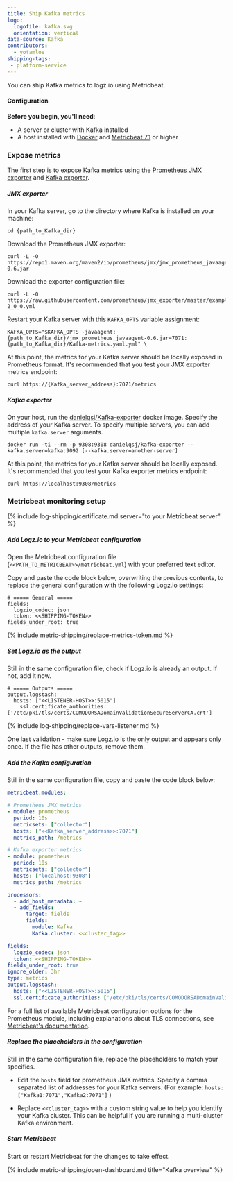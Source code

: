 ```yaml
---
title: Ship Kafka metrics
logo:
  logofile: kafka.svg
  orientation: vertical
data-source: Kafka
contributors:
  - yotamloe
shipping-tags:
 - platform-service
---
```


You can ship Kafka metrics to logz.io using Metricbeat.

#### Configuration

**Before you begin, you'll need**:

* A server or cluster with Kafka installed
* A host installed with [Docker](https://www.docker.com/get-started) and [Metricbeat 7.1](https://www.elastic.co/guide/en/beats/metricbeat/current/metricbeat-installation.html) or higher

### Expose metrics

The first step is to expose Kafka metrics using the [Prometheus JMX exporter](https://github.com/prometheus/jmx_exporter) and [Kafka exporter](https://hub.docker.com/r/danielqsj/kafka-exporter).

<div class="tasklist">

##### JMX exporter

In your Kafka server, go to the directory where Kafka is installed on your machine:

```shell
cd {path_to_Kafka_dir}
```

Download the Prometheus JMX exporter:

```shell
curl -L -O https://repo1.maven.org/maven2/io/prometheus/jmx/jmx_prometheus_javaagent/0.6/jmx_prometheus_javaagent-0.6.jar
```

Download the exporter configuration file:

```shell
curl -L -O https://raw.githubusercontent.com/prometheus/jmx_exporter/master/example_configs/Kafka-2_0_0.yml
```

Restart your Kafka server with this `KAFKA_OPTS` variable assignment:

```shell
KAFKA_OPTS="$KAFKA_OPTS -javaagent:{path_to_Kafka_dir}/jmx_prometheus_javaagent-0.6.jar=7071:{path_to_Kafka_dir}/Kafka-metrics.yaml.yml" \
```

At this point, the metrics for your Kafka server should be locally exposed in Prometheus format.
It's recommended that you test your JMX exporter metrics endpoint:

```shell
curl https://{Kafka_server_address}:7071/metrics
```


##### Kafka exporter

On your host, run the [danielqsj/Kafka-exporter](https://hub.docker.com/r/danielqsj/Kafka-exporter) docker image. Specify the address of your Kafka server. To specify multiple servers, you can add multiple `kafka.server` arguments.

```shell
docker run -ti --rm -p 9308:9308 danielqsj/kafka-exporter --kafka.server=kafka:9092 [--kafka.server=another-server]
```


At this point, the metrics for your Kafka server should be locally exposed.
It's recommended that you test your Kafka exporter metrics endpoint:

```shell
curl https://localhost:9308/metrics
```

### Metricbeat monitoring setup

{% include log-shipping/certificate.md server="to your Metricbeat server" %}

##### Add Logz.io to your Metricbeat configuration

Open the Metricbeat configuration file (`<<PATH_TO_METRICBEAT>>/metricbeat.yml`) with your preferred text editor.

Copy and paste the code block below, overwriting the previous contents, to replace the general configuration with the following Logz.io settings:

```shell
# ===== General =====
fields:
  logzio_codec: json
  token: <<SHIPPING-TOKEN>>
fields_under_root: true
```

{% include metric-shipping/replace-metrics-token.md %}


##### Set Logz.io as the output

Still in the same configuration file, check if Logz.io is already an output. If not, add it now.


```shell
# ===== Outputs =====
output.logstash:
  hosts: ["<<LISTENER-HOST>>:5015"]
    ssl.certificate_authorities: ['/etc/pki/tls/certs/COMODORSADomainValidationSecureServerCA.crt']
```

{% include log-shipping/replace-vars-listener.md %}

One last validation - make sure Logz.io is the only output and appears only once.
If the file has other outputs, remove them.

##### Add the Kafka configuration

Still in the same configuration file, copy and paste the code block below:

```yaml
metricbeat.modules:

# Prometheus JMX metrics
- module: prometheus
  period: 10s
  metricsets: ["collector"]
  hosts: ["<<Kafka_server_address>>:7071"]
  metrics_path: /metrics

# Kafka exporter metrics
- module: prometheus
  period: 10s
  metricsets: ["collector"]
  hosts: ["localhost:9308"]
  metrics_path: /metrics

processors:
  - add_host_metadata: ~
  - add_fields:
      target: fields
      fields:
        module: Kafka
        Kafka.cluster: <<cluster_tag>>

fields:
  logzio_codec: json
  token: <<SHIPPING-TOKEN>>
fields_under_root: true
ignore_older: 3hr
type: metrics
output.logstash:
  hosts: ["<<LISTENER-HOST>>:5015"]
  ssl.certificate_authorities: ['/etc/pki/tls/certs/COMODORSADomainValidationSecureServerCA.crt']
```

For a full list of available Metricbeat configuration options for the Prometheus module, including explanations about TLS connections, see [Metricbeat's documentation](https://www.elastic.co/guide/en/beats/metricbeat/current/metricbeat-module-prometheus.html).

##### Replace the placeholders in the configuration

Still in the same configuration file, replace the placeholders to match your specifics.

* Edit the `hosts` field for prometheus JMX metrics. Specify a comma separated list of addresses for your Kafka servers. (For example: `hosts: ["Kafka1:7071","Kafka2:7071"]` )

* Replace `<<cluster_tag>>` with a custom string value to help you identify your Kafka cluster. This can be helpful if you are running a multi-cluster Kafka environment.

##### Start Metricbeat

Start or restart Metricbeat for the changes to take effect.

{% include metric-shipping/open-dashboard.md title="Kafka overview" %}

</div>
